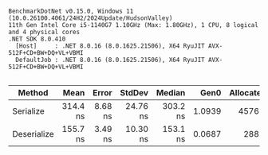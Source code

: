 ```

BenchmarkDotNet v0.15.0, Windows 11 (10.0.26100.4061/24H2/2024Update/HudsonValley)
11th Gen Intel Core i5-1140G7 1.10GHz (Max: 1.80GHz), 1 CPU, 8 logical and 4 physical cores
.NET SDK 8.0.410
  [Host]     : .NET 8.0.16 (8.0.1625.21506), X64 RyuJIT AVX-512F+CD+BW+DQ+VL+VBMI
  DefaultJob : .NET 8.0.16 (8.0.1625.21506), X64 RyuJIT AVX-512F+CD+BW+DQ+VL+VBMI


```
| Method      | Mean     | Error   | StdDev   | Median   | Gen0   | Allocated |
|------------ |---------:|--------:|---------:|---------:|-------:|----------:|
| Serialize   | 314.4 ns | 8.68 ns | 24.76 ns | 303.2 ns | 1.0939 |    4576 B |
| Deserialize | 155.7 ns | 3.49 ns | 10.30 ns | 153.1 ns | 0.0687 |     288 B |
